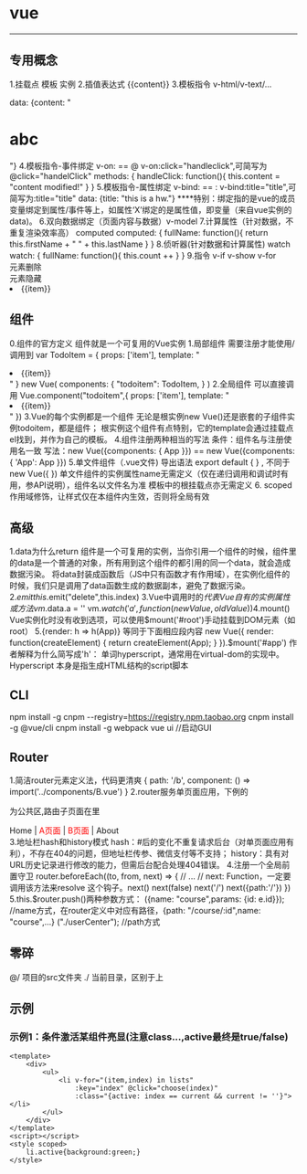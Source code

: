 # vue
--------------------------------

## 专用概念
1.挂载点 模板 实例
2.插值表达式 {{content}}
3.模板指令 v-html/v-text/... 
 <div v-html="content"></div>
 data: {content: "<h1>abc</h1>"}
4.模板指令-事件绑定 v-on: == @ 
 v-on:click="handleclick",可简写为@click="handelClick"
 methods: {
	 handleClick: function(){
		 this.content = "content modified!"
	 }
 }
5.模板指令-属性绑定 v-bind: == :
 v-bind:title="title",可简写为:title="title"
 data: {title: "this is a hw."}
 ****特别：绑定指的是vue的成员变量绑定到属性/事件等上，如属性‘X’绑定的是属性值，即变量（来自vue实例的data)。
6.双向数据绑定（页面内容与数据）v-model
7.计算属性（针对数据，不重复渲染效率高） computed
 computed: {
	 fullName: function(){
		 return this.firstName + " " + this.lastName
	 }
 }
8.侦听器(针对数据和计算属性) watch
 watch: {
	 fullName: function(){
		 this.count ++
	 }
 }
9.指令 v-if v-show v-for
 <div v-if="false">元素删除</div>
 <div v-show="false">元素隐藏</div>
 <li v-for="(item,index) of list" :key="index">{{item}}</li>

## 组件
0.组件的官方定义
 组件就是一个可复用的Vue实例
1.局部组件 需要注册才能使用/调用到
var TodoItem = {
	props: ['item'],
	template: "<li>{{item}}</li>"
}
new Vue(
	components: {
		"todoitem": TodoItem,
	}
)
2.全局组件 可以直接调用
Vue.component("todoitem",{
	props: ['item'],
	template: "<li>{{item}}</li>"
})
3.Vue的每个实例都是一个组件
 无论是根实例new Vue()还是嵌套的子组件实例todoitem，都是组件；
 根实例这个组件有点特别，它的template会通过挂载点el找到，并作为自己的模板。
4.组件注册两种相当的写法
 条件：组件名与注册使用名一致
 写法：new Vue({components: { App }}) ==  new Vue({components: { 'App': App }})
5.单文件组件（.vue文件)
 导出语法 export default { } , 不同于 new Vue({ }) 
 单文件组件的实例属性name无需定义（仅在递归调用和调试时有用，参API说明），组件名以文件名为准
 模板中的根挂载点亦无需定义
6.<style scoped></style>
scoped作用域修饰，让样式仅在本组件内生效，否则将全局有效

## 高级
1.data为什么return
 组件是一个可复用的实例，当你引用一个组件的时候，组件里的data是一个普通的对象，所有用到这个组件的都引用的同一个data，就会造成数据污染。
 将data封装成函数后（JS中只有函数才有作用域），在实例化组件的时候，我们只是调用了data函数生成的数据副本，避免了数据污染。
2.$emit
 this.$emit("delete",this.index)
3.Vue中调用时的$代表Vue自有的实例属性或方法
 vm.$data.a = ''
 vm.$watch('a',function(newValue,oldValue){})
4.$mount()
 Vue实例化时没有收到选项，可以使用$mount('#root')手动挂载到DOM元素（如root）
5.{render: h => h(App)} 等同于下面相应段内容  
 new Vue({
    render: function(createElement) {
        return createElement(App);
    }
 }).$mount('#app')
 作者解释为什么简写成'h'：
 单词hyperscript，通常用在virtual-dom的实现中。Hyperscript 本身是指生成HTML结构的script脚本
 
## CLI
npm install -g cnpm --registry=https://registry.npm.taobao.org
cnpm install -g @vue/cli
cnpm install -g webpack
vue ui //启动GUI

## Router
1.简洁router元素定义法，代码更清爽
 {
    path: '/b',
    component: () => import('../components/B.vue')
 }
2.router服务单页面应用，下例的<div id="nav"/>为公共区,路由子页面在<router-view/>里
 <div id="app">
    <div id="nav">
      <router-link to="/">Home</router-link> |
      <router-link style="color:red" to="/a">A页面</router-link> |
      <router-link style="color:red" to="/b">B页面</router-link> |
      <router-link to="/about">About</router-link>
    </div>
    <router-view/>
 </div>
3.地址栏hash和history模式
 hash：#后的变化不重复请求后台（对单页面应用有利），不存在404的问题，但地址栏传参、微信支付等不支持；
 history：具有对URL历史记录进行修改的能力，但需后台配合处理404错误。
4.注册一个全局前置守卫
 router.beforeEach((to, from, next) => {
   // ...
   // next: Function，一定要调用该方法来resolve 这个钩子。next() next(false) next('/') next({path:'/'})
 })
5.this.$router.push()两种参数方式：
 ({name: "course",params: {id: e.id}}); //name方式，在router定义中对应有路径，{path: "/course/:id",name: "course",...}
 ("./userCenter"); //path方式


## 零碎
@/  项目的src文件夹
./  当前目录，区别于上

## 示例
### 示例1：条件激活某组件亮显(注意class...,active最终是true/false)
	<template>
		<div>
			<ul>
				<li v-for="(item,index) in lists" 
					:key="index" @click="choose(index)"
					:class="{active: index == current && current != ''}"></li>
			</ul>
		</div>
	</template>
	<script></script>
	<style scoped>
		li.active{background:green;}
	</style>



